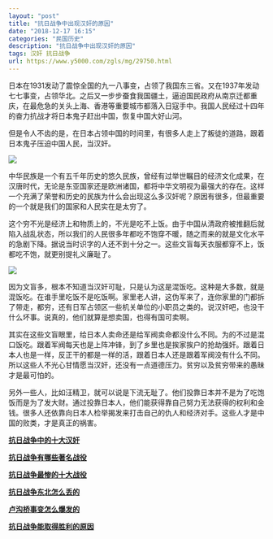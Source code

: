 ```yaml
---
layout: "post"
title: "抗日战争中出现汉奸的原因"
date: "2018-12-17 16:15"
categories: "民国历史"
description: "抗日战争中出现汉奸的原因"
tags: 汉奸 抗日战争
url: https://www.y5000.com/zgls/mg/29750.html
---
```






日本在1931发动了震惊全国的九一八事变，占领了我国东三省。又在1937年发动七七事变，占领华北。之后又一步步蚕食我国疆土，逼迫国民政府从南京迁都重庆，在最危急的关头上海、香港等重要城市都落入日寇手中。我国人民经过十四年的奋力抗战才将日本鬼子赶出中国，恢复中国大好山河。

但是令人不齿的是，在日本占领中国的时间里，有很多人走上了叛徒的道路，跟着日本鬼子压迫中国人民，当汉奸。

![](https://img.y5000.com/uploads/allimg/180416/8-1P416143641464.jpg)

中华民族是一个有五千年历史的悠久民族，曾经有过举世瞩目的经济文化成果，在汉唐时代，无论是东亚国家还是欧洲诸国，都将中华文明视为最强大的存在。这样一个充满了荣誉和历史的民族为什么会出现这么多汉奸呢？原因有很多，但最重要的一个就是我们的国家和人民实在是太穷了。

这个穷不光是经济上和物质上的，不光是吃不上饭。由于中国从清政府被推翻后就陷入战乱状态，所以我们的人民很多年都吃不饱穿不暖，随之而来的就是文化水平的急剧下降。据说当时识字的人还不到十分之一。这些文盲每天衣服都穿不上，饭都吃不饱，就更别提礼义廉耻了。

![](https://img.y5000.comhttps://www.xueshiboke.com/zb_users/upload/2018/03/20180330171622152240138260138.)

因为文盲多，根本不知道当汉奸可耻，只是认为这是混饭吃。这种是大多数，就是混饭吃。在谁手里吃饭不是吃饭啊。家里老人讲，这伪军来了，连你家里的门都拆了带走，都穷，还有日军占领区一些机关单位的小职员之类的。说汉奸吧，也没干什么坏事。说真的，他们就算是想卖国，也得有国可卖啊。

其实在这些文盲眼里，给日本人卖命还是给军阀卖命都没什么不同。为的不过是混口饭吃。跟着军阀每天也是上阵冲锋，到了乡里也是挨家挨户的抢劫强奸。跟着日本人也是一样，反正干的都是一样的活，跟着日本人还是跟着军阀没有什么不同。所以这些人不光心甘情愿当汉奸，还没有一点道德压力。贫穷以及贫穷带来的愚昧才是最可怕的。

另外一些人，比如汪精卫，就可以说是下流无耻了。他们投靠日本并不是为了吃饱饭而是为了发大财。通过投靠日本人，他们能获得靠自己努力无法获得的权利和金钱。很多人还依靠向日本人检举揭发来打击自己的仇人和经济对手。这些人才是中国的败类，才是真正的祸害。

**[抗日战争中的十大汉奸](https://www.y5000.com/zgls/mg/2547.html)**

**[抗日战争有哪些著名战役](https://www.y5000.com/zgls/mg/26671.html)**

**[抗日战争最惨的十大战役](https://www.y5000.com/zgls/mg/2206.html)**

**[抗日战争东北怎么丢的](https://www.y5000.com/jstd/zgzz/29114.html)**

**[卢沟桥事变怎么爆发的](https://www.y5000.com/zgls/mg/25998.html)**

**[抗日战争能取得胜利的原因](https://www.y5000.com/zgls/ghg/14164.html)**
